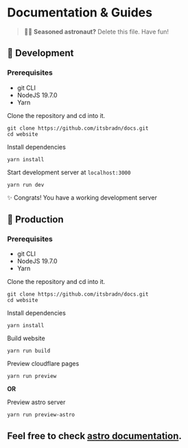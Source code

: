 # Documentation & Guides


> 🧑‍🚀 **Seasoned astronaut?** Delete this file. Have fun!
## 🔧 Development

### Prerequisites
- git CLI
- NodeJS 19.7.0
- Yarn

Clone the repository and cd into it.
```
git clone https://github.com/itsbradn/docs.git
cd website
```

Install dependencies
```
yarn install
```

Start development server at `localhost:3000`
```
yarn run dev
```

✨ Congrats! You have a working development server


## 🚀 Production

### Prerequisites
- git CLI
- NodeJS 19.7.0
- Yarn

Clone the repository and cd into it.
```
git clone https://github.com/itsbradn/docs.git
cd website
```

Install dependencies
```
yarn install
```

Build website
```
yarn run build
```

Preview cloudflare pages
```
yarn run preview
```

**OR**

Preview astro server
```
yarn run preview-astro
```

## Feel free to check [astro documentation](https://docs.astro.build).

